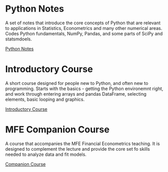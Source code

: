 <!--
.. title: Python
.. slug: python
.. hidetitle: True 
.. date: 2019-09-02 11:27:39 UTC+01:00
.. tags: python, teaching, mfe
.. category: teaching
.. link: 
.. description: Resources for teaching Python to new programmers
.. type: text
.. masthead: /images/mastheads/python.svg
.. masthead_color: #565d64
.. masthead_height: 15
-->

# Python Notes 

A set of notes that introduce the core concepts of Python that
are relevant to applications in Statistics, Econometrics and many other
numerical areas. Codes Python fundamentals, NumPy, Pandas,
and some parts of SciPy and statsmdoels.  

[Python Notes](/teaching/python/notes/)

# Introductory Course

A short course designed for people new to Python, and often new
to programming.  Starts with the basics - getting the Python environemnt
right, and work through entering arrays and pandas DataFrame, selecting
elements, basic looping and graphics.  

[Introductory Course](/teaching/python/course/)

# MFE Companion Course

A course that accompanies the MFE Financial Econometrics teaching. It is
designed to complement the lecture and provide the core set fo skills
needed to analyze data and fit models. 

[Companion Course](/teaching/python/companion-course/)
